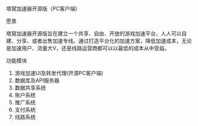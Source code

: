 塔窝加速器开源版（PC客户端)

愿景

塔窝加速器开源版旨在建立一个共享、自由、开放的游戏加速平台，人人可以自建、分享、或者出售加速专线。通过打造平台化的加速方案，降低加速成本，无论是加速用户、流量大V，还是线路运营商都可以以最低的成本从中受益。

功能模块
1. 游戏加速UI及转发代理(开源PC客户端)
2. 数据库及API服务器
3. 数据共享系统
4. 账户系统
5. 推广系统
6. 支付系统
7. 线路系统
